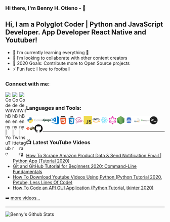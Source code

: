 ### Hi there, I'm Benny H. Otieno - 👋

## Hi, I am a Polyglot Coder | Python and JavaScript Developer. App Developer React Native and Youtuber!

- 🌱 I’m currently learning everything 🤣
- 👯 I’m looking to collaborate with other content creators
- 🥅 2020 Goals: Contribute more to Open Source projects
- ⚡ Fun fact: I love to football

### Connect with me:

[<img align="left" alt="CodeWithBenny | YouTube" width="22px" src="https://cdn.jsdelivr.net/npm/simple-icons@v3/icons/youtube.svg" />][youtube]
[<img align="left" alt="CodeWithBenny | Twitter" width="22px" src="https://cdn.jsdelivr.net/npm/simple-icons@v3/icons/twitter.svg" />][twitter]
[<img align="left" alt="CodeWithBenny | Instagram" width="22px" src="https://cdn.jsdelivr.net/npm/simple-icons@v3/icons/instagram.svg" />][instagram]

<br />

### Languages and Tools:

[<img align="left" alt="python" width="26px" src="https://raw.githubusercontent.com/github/explore/80688e429a7d4ef2fca1e82350fe8e3517d3494d/topics/python/python.png" />][reactplaylist]
[<img align="left" alt="express" width="26px" src="https://raw.githubusercontent.com/github/explore/80688e429a7d4ef2fca1e82350fe8e3517d3494d/topics/express/express.png" />][reactplaylist]
[<img align="left" alt="Terminal" width="26px" src="https://raw.githubusercontent.com/github/explore/80688e429a7d4ef2fca1e82350fe8e3517d3494d/topics/django/django.png" />][reactplaylist]

[<img align="left" alt="Visual Studio Code" width="26px" src="https://raw.githubusercontent.com/github/explore/80688e429a7d4ef2fca1e82350fe8e3517d3494d/topics/visual-studio-code/visual-studio-code.png" />][webdevplaylist]
[<img align="left" alt="HTML5" width="26px" src="https://raw.githubusercontent.com/github/explore/80688e429a7d4ef2fca1e82350fe8e3517d3494d/topics/html/html.png" />][webdevplaylist]
[<img align="left" alt="CSS3" width="26px" src="https://raw.githubusercontent.com/github/explore/80688e429a7d4ef2fca1e82350fe8e3517d3494d/topics/css/css.png" />][cssplaylist]
[<img align="left" alt="Sass" width="26px" src="https://raw.githubusercontent.com/github/explore/80688e429a7d4ef2fca1e82350fe8e3517d3494d/topics/sass/sass.png" />][cssplaylist]
[<img align="left" alt="JavaScript" width="26px" src="https://raw.githubusercontent.com/github/explore/80688e429a7d4ef2fca1e82350fe8e3517d3494d/topics/javascript/javascript.png" />][jsplaylist]
[<img align="left" alt="aws" width="26px" src="https://raw.githubusercontent.com/github/explore/80688e429a7d4ef2fca1e82350fe8e3517d3494d/topics/aws/aws.png" />][reactplaylist]
[<img align="left" alt="React" width="26px" src="https://raw.githubusercontent.com/github/explore/80688e429a7d4ef2fca1e82350fe8e3517d3494d/topics/react/react.png" />][reactplaylist]
[<img align="left" alt="GraphQL" width="26px" src="https://raw.githubusercontent.com/github/explore/80688e429a7d4ef2fca1e82350fe8e3517d3494d/topics/graphql/graphql.png" />][webdevplaylist]
[<img align="left" alt="Node.js" width="26px" src="https://raw.githubusercontent.com/github/explore/80688e429a7d4ef2fca1e82350fe8e3517d3494d/topics/nodejs/nodejs.png" />][webdevplaylist]
[<img align="left" alt="SQL" width="26px" src="https://raw.githubusercontent.com/github/explore/80688e429a7d4ef2fca1e82350fe8e3517d3494d/topics/sql/sql.png" />][webdevplaylist]
[<img align="left" alt="MySQL" width="26px" src="https://raw.githubusercontent.com/github/explore/80688e429a7d4ef2fca1e82350fe8e3517d3494d/topics/mysql/mysql.png" />][webdevplaylist]
[<img align="left" alt="MongoDB" width="26px" src="https://raw.githubusercontent.com/github/explore/80688e429a7d4ef2fca1e82350fe8e3517d3494d/topics/mongodb/mongodb.png" />][webdevplaylist]
[<img align="left" alt="Terminal" width="26px" src="https://raw.githubusercontent.com/github/explore/80688e429a7d4ef2fca1e82350fe8e3517d3494d/topics/terminal/terminal.png" />][reactplaylist]
[<img align="left" alt="Git" width="26px" src="https://raw.githubusercontent.com/github/explore/80688e429a7d4ef2fca1e82350fe8e3517d3494d/topics/git/git.png" />][webdevplaylist]
[<img align="left" alt="GitHub" width="26px" src="https://raw.githubusercontent.com/github/explore/78df643247d429f6cc873026c0622819ad797942/topics/github/github.png" />][webdevplaylist]

<br />
<br />

---

### 📺 Latest YouTube Videos

<!-- YOUTUBE:START -->
- [How To Scrape Amazon Product Data & Send Notification Email | Python App (Tutorial 2020)](https://www.youtube.com/watch?v=-8Z_m2eniTc)
- [Git and GitHub Tutorial for Beginners 2020: Command-Line Fundamentals](https://www.youtube.com/watch?v=xFNvikSfPPA)
- [How To Download Youtube Videos Using Python (Python Tutorial 2020, Pytube, Less Lines Of Code)](https://www.youtube.com/watch?v=aOYZC_oQqKs)
- [How To Code an API GUI Application (Python Tutorial, tkinter 2020)](https://www.youtube.com/watch?v=enFIHCZLIAE)
<!-- YOUTUBE:END -->

➡️ [more videos...](https://www.youtube.com/channel/UCG3RrjGnM5xQgePKpvsl0Gw)

---

  <img align="left" alt="Benny's Github Stats" src="https://github-readme-stats.vercel.app/api?username=hinn254&count_private=true&show_icons=true&hide_border=true&count_private=true&include_all_commits=true" />

[twitter]: https://twitter.com/HinnBennyKe
[youtube]: https://www.youtube.com/channel/UCG3RrjGnM5xQgePKpvsl0Gw
[instagram]: https://www.instagram.com/benny_hinn__/
[webdevplaylist]: https://www.youtube.com/channel/UCG3RrjGnM5xQgePKpvsl0Gw/playlists
[jsplaylist]: https://www.youtube.com/channel/UCG3RrjGnM5xQgePKpvsl0Gw/playlists
[cssplaylist]: https://www.youtube.com/channel/UCG3RrjGnM5xQgePKpvsl0Gw/playlists
[reactplaylist]: https://www.youtube.com/channel/UCG3RrjGnM5xQgePKpvsl0Gw/playlists
